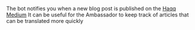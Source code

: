 The bot notifies you when a new blog post is published on the [Haqq Medium](https://medium.com/islamic-coin)
It can be useful for the Ambassador to keep track of articles that can be translated more quickly
